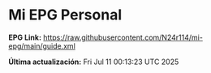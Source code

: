 # Mi EPG Personal

**EPG Link:** https://raw.githubusercontent.com/N24r114/mi-epg/main/guide.xml

**Última actualización:** Fri Jul 11 00:13:23 UTC 2025
